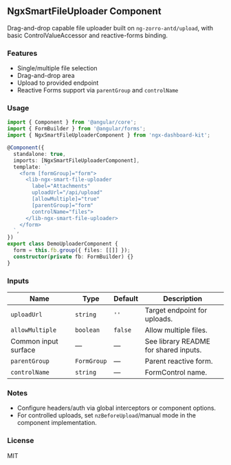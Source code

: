 ## NgxSmartFileUploader Component

Drag-and-drop capable file uploader built on `ng-zorro-antd/upload`, with basic ControlValueAccessor and reactive-forms binding.

### Features

- Single/multiple file selection
- Drag-and-drop area
- Upload to provided endpoint
- Reactive Forms support via `parentGroup` and `controlName`

### Usage

```ts
import { Component } from '@angular/core';
import { FormBuilder } from '@angular/forms';
import { NgxSmartFileUploaderComponent } from 'ngx-dashboard-kit';

@Component({
  standalone: true,
  imports: [NgxSmartFileUploaderComponent],
  template: `
    <form [formGroup]="form">
      <lib-ngx-smart-file-uploader
        label="Attachments"
        uploadUrl="/api/upload"
        [allowMultiple]="true"
        [parentGroup]="form"
        controlName="files">
      </lib-ngx-smart-file-uploader>
    </form>
  `,
})
export class DemoUploaderComponent {
  form = this.fb.group({ files: [[]] });
  constructor(private fb: FormBuilder) {}
}
```

### Inputs

| Name | Type | Default | Description |
|------|------|---------|-------------|
| `uploadUrl` | `string` | `''` | Target endpoint for uploads. |
| `allowMultiple` | `boolean` | `false` | Allow multiple files. |
| Common input surface | — | — | See library README for shared inputs. |
| `parentGroup` | `FormGroup` | — | Parent reactive form. |
| `controlName` | `string` | — | FormControl name. |

### Notes

- Configure headers/auth via global interceptors or component options.
- For controlled uploads, set `nzBeforeUpload`/manual mode in the component implementation.

### License

MIT


